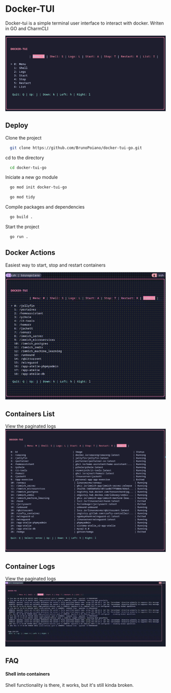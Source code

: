 
# Docker-TUI

Docker-tui is a simple terminal user interface to interact with docker. Writen in GO and CharmCLI 

![App Screenshot](./imgs/Docker-tui.png)

## Deploy

Clone the project

```bash
  git clone https://github.com/BrunoPoiano/docker-tui-go.git
```

cd to the directory

```bash
  cd docker-tui-go
```
Iniciate a new go module

```bash
  go mod init docker-tui-go
```

```bash
  go mod tidy
```

Compile packages and dependencies

```bash
  go build .
```

Start the project

```bash
  go run .
```

## Docker Actions

Easiest way to start, stop and restart containers 

![Docker Actions](./imgs/menu.gif)

## Containers List

View the paginated logs 
![Docker Logs](./imgs/list.png)

## Container Logs

View the paginated logs 
![Docker Logs](./imgs/logs.gif)

## FAQ

#### Shell into containers

Shell functionality is there, it works, but it's still kinda broken. 
